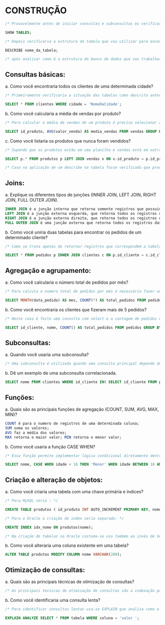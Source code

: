 # CONSTRUÇÃO

```sql
/* Provavelmente antes de iniciar consultas e subconsultas eu verificaria as tabelas existentes com: */

SHOW TABLES;

/* Depois verificaria a estrutura da tabela que vou utilizar para encontrar os dados que preciso: */

DESCRIBE nome_da_tabela;

/* após analisar como é a estrutura do banco de dados que vou trabalhar eu faria as solicitações*/
```

## Consultas básicas:
a. Como você encontraria todos os clientes de uma determinada cidade?

```sql
/* Primeiramente verificaria a situação das tabelas como descrito anteriormente, ciente dessas informações realizaria uma consulta na tabela clientes, selecionado todas as colunas da tabela, com uma condição para filtrar a cidade: */

SELECT * FROM clientes WHERE cidade = 'NomeDaCidade';
```

b. Como você calcularia a média de vendas por produto?
```sql
/* Para calcular a média de vendas de um produto é preciso selecionar a coluna de produto e usar AVG na coluna de valor de venda mostrar a média, o group by seria para uma melhor visualização dos produtos agrupados, a consulta ficaria assim: */

SELECT id_produto, AVG(valor_venda) AS media_vendas FROM vendas GROUP BY id_produto;
```

c. Como você listaria os produtos que nunca foram vendidos?

```sql
/* Supondo que os produtos estão em uma planilha e vendas está em outra para listar os produtos não vendidos eu utilizaria a cosulta com junção entre a tabela de produtos e de vendas, aplicando a condição de nulo para identificação do produto: */

SELECT p.* FROM produtos p LEFT JOIN vendas v ON v.id_produto = p.id_produto WHERE v.id_produto IS NULL;

/* Caso na aplicação de um describe na tabela fosse verificado que produtos e vendas estão em uma mesma tabela seria apena um aconsulta simples com a clausula where para identificar os não vendidos */
```

## Joins:
a. Explique os diferentes tipos de junções (INNER JOIN, LEFT JOIN, RIGHT JOIN, FULL OUTER JOIN).

```sql
INNER JOIN é a junção interna que retorna somente registros que possuim correspondência em ambas as tabelas;
LEFT JOIN é a junção externa esquerda, que retorna todos os registros da tabela esquerda com correspondência com a tabela direita mais as que não houver correspondência como NULL;
RIGHT JOIN é a junção externa direita, que retorna todos os registros da tabela direita com correspondência com a tabela esquerda mais as que não houver correspondência como NULL;
FULL OUTER JOIN é uma junção externa que retorna todos os registros das tabelas com correspondência e sem correspondência como NULL;
```

b. Como você uniria duas tabelas para encontrar os pedidos de um determinado cliente?

```sql
/* Como se trata apenas de retornar registros que correspondem a tabela cliente e pedidos seria usado uma Junção interna */

SELECT * FROM pedidos p INNER JOIN clientes c ON p.id_cliente = c.id_cliente WHERE c.nome = 'NomeDoCliente';
```

## Agregação e agrupamento:
a. Como você calcularia o número total de pedidos por mês?
```sql
/* Para calcula o numero total de pedidos por mês é necessário fazer uma consulta com MONTH com o COUNT para realizar a contagem dentro da tabela pedidos, eu utilizaria o group by para agrupar as datas e deixar mais organizado a exibição: */

SELECT MONTH(data_pedido) AS mes, COUNT(*) AS total_pedidos FROM pedidos GROUP BY MONTH (data_pedido);
```

b. Como você encontraria os clientes que fizeram mais de 5 pedidos?
```sql
/* Neste caso é feito uma consulta com select e a contagem de pedidos na tabela pedidos, após isso será utilizado um agrupamento e um filtro com having dentro do agrupamento para mostrar os pedidos com mais de 5 pedidos */

SELECT id_cliente, nome, COUNT() AS total_pedidos FROM pedidos GROUP BY id_cliente HAVING COUNT() >5;
```

## Subconsultas:
a. Quando você usaria uma subconsulta?
```sql
/* Uma subconsulta é utilizada quando uma consulta principal depende de uma outra consulta para ser executada, ela pode ser util para filtrar resultados, calcular valores intermediários e outras coisas */
```

b. Dê um exemplo de uma subconsulta correlacionada.
```sql
SELECT nome FROM clientes WHERE id_cliente IN( SELECT id_cliente FROM pedidos WHERE valor_total >1000);
```

## Funções:
a. Quais são as principais funções de agregação (COUNT, SUM, AVG, MAX, MIN)?

```sql
COUNT é para o numero de registros de uma determinada coluna;
SUM soma os valores;
AVG faz a média dos valores;
MAX retorna o maior valor; MIN retorna o menor valor;
```

b. Como você usaria a função CASE WHEN?
```sql
/* Essa função permite implementar lógica condicional diretamente dentro das consultas, sendo util na categorizalçao de dados, driação de colunas calculadas e consições complexas, no exempo abaixo seria uma situação de categorizar as idades na consulta da tabela clientes: */

SELECT nome, CASE WHEN idade < 18 THEN 'Menor' WHEN idade BETWEEN 18 AND 64 THEN 'Adulto' ELSE 'Idoso' END AS categoria_idade FROM clientes;
```

## Criação e alteração de objetos:
a. Como você criaria uma tabela com uma chave primária e índices?

```sql
/* Para MySQL seria : */

CREATE TABLE produtos ( id_produto INT AUTO_INCREMENT PRIMARY KEY, nome VARCHAR(100) NOT NULL, preco DECIMAL(10, 2) NOT NULL, INDEX(nome) );

/* Para o Oracle a criação de index seria separado: */

CREATE INDEX idx_nome ON produtos(nome);

/* Na criação de tabelas na Oracle costuma-se usa também ao invés de VARCHAR a opção de VARCHAR2 onde os caracteres preenchidos não são fixo ocupados, é melhor para otimização das tabelas */
```

b. Como você alteraria uma coluna existente em uma tabela?

```sql
ALTER TABLE produtos MODIFY COLUMN nome VARCHAR(200);
```

## Otimização de consultas:
a. Quais são as principais técnicas de otimização de consultas?

``` sql
/* As principais tecnicas de otimização de consultas são a indexação para acelerar busca de dados, análise de plano de execução com uso de ferramentas como EXPLAIN, selecionar colunas necessárias para não trazer dados obsoletos, uso de joins eficientes que retorne menos dados, usar views materializadas para armazenar resultados de consultas que não mudam com frequência, colocar lógicas complexas dentro de views e procedures pode simplificar a mantençaõ e reutilização do código, com o procedure é possivel que multiplas operações sejam executadas no servidor em uma unica chamada. */
```

b. Como você identificaria uma consulta lenta?

```sql
/* Para identificar consultas lentas usa-se EXPLAIN que analisa como a consulta é exectada */

EXPLAIN ANALYZE SELECT * FROM tabela WHERE coluna = 'valor ';
```
